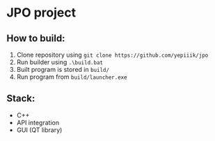 # JPO project

## How to build:
1. Clone repository using ```git clone https://github.com/yepiiik/jpo```
2. Run builder using ```.\build.bat```
3. Built program is stored in ```build/```
4. Run program from ```build/launcher.exe```

## Stack:
- C++
- API integration
- GUI (QT library)